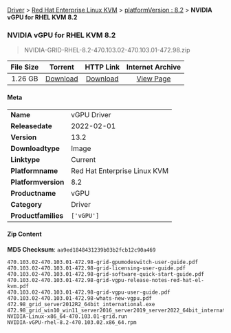 
[Driver](/README.md)  >  [Red Hat Enterprise Linux KVM](/index/Driver/Red_Hat_Enterprise_Linux_KVM.md)  >  [platformVersion : 8.2](/index/Driver/Red_Hat_Enterprise_Linux_KVM/8.2.md)  >  **NVIDIA vGPU for RHEL KVM 8.2**


###    NVIDIA vGPU for RHEL KVM 8.2

> NVIDIA-GRID-RHEL-8.2-470.103.02-470.103.01-472.98.zip   


| **File Size** | **Torrent**  | **HTTP Link** | **Internet Archive** |
|:-------------:|:------------:|:-------------:|:--------------------:|
| 1.26 GB |  [Download](https://archive.org/download/nvgpu_NVIDIA-GRID-RHEL-8.2-470.103.02-470.103.01-472.98.zip/nvgpu_NVIDIA-GRID-RHEL-8.2-470.103.02-470.103.01-472.98.zip_archive.torrent)       | [Download](https://archive.org/compress/nvgpu_NVIDIA-GRID-RHEL-8.2-470.103.02-470.103.01-472.98.zip) | [View Page](https://archive.org/details/nvgpu_NVIDIA-GRID-RHEL-8.2-470.103.02-470.103.01-472.98.zip)       |

#### Meta

<table>
<tr><td><strong>Name</strong></td><td>vGPU Driver</td></tr>
<tr><td><strong>Releasedate</strong></td><td>2022-02-01</td></tr>
<tr><td><strong>Version</strong></td><td>13.2</td></tr>
<tr><td><strong>Downloadtype</strong></td><td>Image</td></tr>
<tr><td><strong>Linktype</strong></td><td>Current</td></tr>
<tr><td><strong>Platformname</strong></td><td>Red Hat Enterprise Linux KVM</td></tr>
<tr><td><strong>Platformversion</strong></td><td>8.2</td></tr>
<tr><td><strong>Productname</strong></td><td>vGPU</td></tr>
<tr><td><strong>Category</strong></td><td>Driver</td></tr>
<tr><td><strong>Productfamilies</strong></td><td><code>['vGPU']</code></td></tr>
</table>

#### Zip Content

**MD5 Checksum**: `aa9ed1848431239b03b2fcb12c90a469`

```text
470.103.02-470.103.01-472.98-grid-gpumodeswitch-user-guide.pdf
470.103.02-470.103.01-472.98-grid-licensing-user-guide.pdf
470.103.02-470.103.01-472.98-grid-software-quick-start-guide.pdf
470.103.02-470.103.01-472.98-grid-vgpu-release-notes-red-hat-el-kvm.pdf
470.103.02-470.103.01-472.98-grid-vgpu-user-guide.pdf
470.103.02-470.103.01-472.98-whats-new-vgpu.pdf
472.98_grid_server2012R2_64bit_international.exe
472.98_grid_win10_win11_server2016_server2019_server2022_64bit_international.exe
NVIDIA-Linux-x86_64-470.103.01-grid.run
NVIDIA-vGPU-rhel-8.2-470.103.02.x86_64.rpm
```